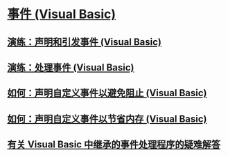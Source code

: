 # [事件 (Visual Basic)](events.md)
## [演练：声明和引发事件 (Visual Basic)](walkthrough-declaring-and-raising-events.md)
## [演练：处理事件 (Visual Basic)](walkthrough-handling-events.md)
## [如何：声明自定义事件以避免阻止 (Visual Basic)](how-to-declare-custom-events-to-avoid-blocking.md)
## [如何：声明自定义事件以节省内存 (Visual Basic)](how-to-declare-custom-events-to-conserve-memory.md)
## [有关 Visual Basic 中继承的事件处理程序的疑难解答](troubleshooting-inherited-event-handlers.md)
